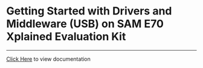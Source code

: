 # Getting Started with Drivers and Middleware (USB) on SAM E70 Xplained Evaluation Kit

-----

[Click Here](https://onlinedocs.microchip.com/v2/keyword-lookup?keyword=SAM_E70_XPLD_GETTING_STARTED_DRIVERS_MIDDLEWARE&redirect=true) to view documentation
